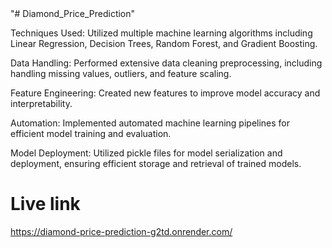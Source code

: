 <!-- machine learning projects -->"# Diamond_Price_Prediction" 

Techniques Used: Utilized multiple machine learning algorithms including  Linear Regression, Decision Trees, Random Forest, and Gradient Boosting.
  
Data Handling: Performed extensive data cleaning preprocessing, including handling missing values, outliers, and feature scaling.  

Feature Engineering: Created new features to improve model accuracy and interpretability. 
 
Automation: Implemented automated machine learning pipelines for efficient model training and evaluation. 

Model Deployment: Utilized pickle files for model serialization and deployment, ensuring efficient storage and retrieval of trained models. 

# Live link
https://diamond-price-prediction-g2td.onrender.com/
